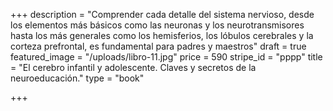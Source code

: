 +++
description = "Comprender cada detalle del sistema nervioso, desde los elementos más básicos como las neuronas y los neurotransmisores hasta los más generales como los hemisferios, los lóbulos cerebrales y la corteza prefrontal, es fundamental para padres y maestros"
draft = true
featured_image = "/uploads/libro-11.jpg"
price = 590
stripe_id = "pppp"
title = "El cerebro infantil y adolescente. Claves y secretos de la neuroeducación."
type = "book"

+++
